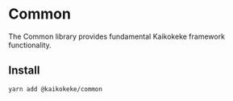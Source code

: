 # Common

The Common library provides fundamental Kaikokeke framework functionality.

## Install

```bash
yarn add @kaikokeke/common
```
